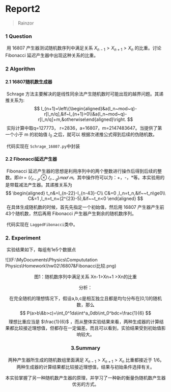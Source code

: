 # Report2

> Rainzor

### 1 Question

​	用 16807 产生器测试随机数序列中满足关系 $X_{n-1}>X_{n+1} >X_n$ 的比重。讨论 Fibonacci 延迟产生器中出现这种关系的比重。

### 2 Algorithm

#### 2.1 16807随机数生成器

​	Schrage 方法主要解决的是线性同余法产生随机数时可能出现的越界问题。其递推关系为:
$$
I_{n+1}=\left\{\begin{aligned}&a(I_n~mod~q)-r[I_n/q],&if~I_{n+1}>0\\&a(I_n~mod~q)-r[I_n/q]+m,&otherwise\end{aligned}\right.
$$
​	实际计算中取q=127773， r=2836，a=16807，m=2147483647。当提供了第一个小于 m 的初始值 $I_0$ 之后，就可以 根据次递推公式得到后续的伪随机数。

​	代码实现在 `Schrage_16807.py`中封装

#### 2.2 Fibonacci延迟产生器

​	Fibonacci 延迟产生器的思想是利用序列中的两个整数进行操作后得到后续的整 数。即$𝐼𝑛 = (𝐼_{𝑛−𝑝} \otimes 𝐼_{𝑛−𝑞})𝑚𝑜𝑑~𝑚$。其中操作符可以为：+，-，*等。本实验用的是带载减法产生器。其递推关系为
$$
\begin{aligned}
t_n&=I_{n-22}-I_{n-43}-C\\
C&=0 ,I_n=t_n,&if~~t_n\ge0\\
C&=1 ,I_n=t_n+(2^{23}-5),&if~~t_n<0
\end{aligned}
$$
​	在具体生成随机数的时候，首先先指定一个初始值，然后用 16807 产生器产生前 43个随机数，然后再用 Fibonacci 产生器产生剩余的随机数序列。

​	代码实现在 `LaggedFibonacci`类中。

### 2. Experiment 

​	实验结果如下，每组有1e5个数据点

![](F:\MyDocuments\Physics\Compututation Physics\Homework\hw02\16807&Fibonacci比较.png)

<center><p>图1：随机数序列中满足关系 Xn-1>Xn+1 >Xn的比重


分析：

​	在完全随机的理想情况下，假设a,b,c是相互独立且都是均匀分布在[0,1]的随机数，那么
$$
P(a>b\&b>c)=\int_0^1da\int^a_0db\int_0^bdc=\frac{1}{6}
$$
​	理想比重应当是 $\frac{1}{6}$ ，而从整体实验结果来看，两种生成器的计算结果都比较接近理想值，但都存在一定偏差。而且可以看到，实验结果受到初始值影响较大。

### 3.Summary

​	两种产生器所生成的随机数组里面满足 $X_{n-1}>X_{n+1} >X_n$  比重都接近于 1/6。两种生成器的计算结果都比较接近理想值，结果与初始条件选择有关。

​	本实验掌握了另一种随机数产生器的原理，并学习了一种新的衡量伪随机数产生器优劣的方式。
